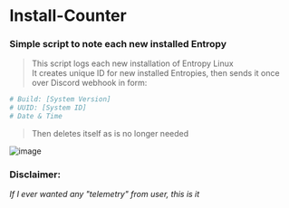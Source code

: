 # Install-Counter
### Simple script to note each new installed Entropy
> This script logs each new installation of Entropy Linux \
> It creates unique ID for new installed Entropies, then sends it once over Discord webhook in form:
```bash
# Build: [System Version]
# UUID: [System ID]
# Date & Time
```
> Then deletes itself as is no longer needed

![image](https://github.com/user-attachments/assets/3d36ccde-8a76-4fa4-8adb-d50e99f17623)

### Disclaimer:
*If I ever wanted any "telemetry" from user, this is it*
